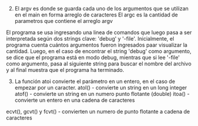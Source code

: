 2. El argv es donde se guarda cada uno de los argumentos que se utilizan en el main en forma arreglo de caracteres
El argc es la cantidad de parametros que contiene el arreglo argv

El programa se usa ingresando una linea de comandos que luego pasa a ser interpretada según dos strings clave: 'debug' y '-file'. Inicialmente, el programa cuenta cuántos argumentos fueron ingresados paar visualizar la cantidad. Luego, en el caso de encontrar el string 'debug' como argumento, se dice que el programa está en modo debug, mientras que si lee '-file' como argumento, pasa al siguiente string para buscar el nombre del archivo y al final muestra que el programa ha terminado. 

3. La función atoi convierte el parámetro en un entero, en el caso de empezar por un caracter. 
atol() - convierte un string en un long integer
atof() - convierte un string en un numero punto flotante (double)
itoa() - convierte un entero en una cadena de caracteres

ecvt(), gcvt() y fcvt() - convierten un numero de punto flotante a cadena de caracteres